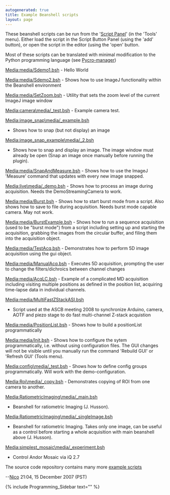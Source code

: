 ```yaml
---
autogenerated: true
title: Example Beanshell scripts
layout: page
---
```


These beanshell scripts can be run from the '[Script
Panel](Script_Panel_GUI "wikilink")' (in the 'Tools' menu). Either load
the script in the Script Button Panel (using the 'add' button), or open
the script in the editor (using the 'open' button.

Most of these scripts can be translated with minimal modification to the
Python programming language (see
[Pycro-manager](https://github.com/micro-manager/pycro-manager))

[Media:media/Sdemo1.bsh](Media:media/Sdemo1.bsh "wikilink") - Hello World

[Media:media/Sdemo2.bsh](Media:media/Sdemo2.bsh "wikilink") - Shows how to use
ImageJ functionality within the Beanshell environment

[Media:media/SetZoom.bsh](Media:media/SetZoom.bsh "wikilink") - Utility that sets
the zoom level of the current ImageJ image window

[Media:camera\media/_test.bsh](Media:media/Camera_test.bsh "wikilink") - Example
camera test.

[Media:image\_snap\media/_example.bsh](Media:media/Image_snap_example.bsh "wikilink")
- Shows how to snap (but not display) an image

[Media:image\_snap\_example\media/_2.bsh](Media:media/Image_snap_example_2.bsh "wikilink")
- Shows how to snap and display an image. The image window must already
be open (Snap an image once manually before running the plugin).

[Media:media/SnapAndMeasure.bsh](Media:media/SnapAndMeasure.bsh "wikilink") - Shows
how to use the ImageJ 'Measure' command that updates with every new
image snapped.

[Media:live\media/_demo.bsh](Media:media/Live_demo.bsh "wikilink") - Shows how to
process an image during acquisition. Needs the DemoStreamingCamera to
work.

[Media:media/Burst.bsh](Media:media/Burst.bsh "wikilink") - Shows how to start burst
mode from a script. Also shows how to save to file during acquisition.
Needs burst mode capable camera. May not work.

[Media:media/BurstExample.bsh](Media:media/BurstExample.bsh "wikilink") - Shows how
to run a sequence acquisition (used to be "burst mode") from a script
including setting up and starting the acquisition, grabbing the images
from the circular buffer, and filing them into the acquisition object.

[Media:media/TestAcq.bsh](Media:media/TestAcq.bsh "wikilink") - Demonstrates how to
perform 5D image acquisition using the gui object.

[Media:media/ManualAcq.bsh](Media:media/ManualAcq.bsh "wikilink") - Executes 5D
acquisition, prompting the user to change the filters/dichroics between
channel changes

[Media:media/AcqLC.bsh](Media:media/AcqLC.bsh "wikilink") - Example of a complicated
MD acquisition including visiting multiple positions as defined in the
position list, acquiring time-lapse data in individual channels.

[Media:media/MultiFastZStackASI.bsh](Media:media/MultiFastZStackASI.bsh "wikilink")
- Script used at the ASCB meeting 2008 to synchronize Arduino, camera,
AOTF and piezo stage to do fast multi-channel Z-stack acquistion

[Media:media/PositionList.bsh](Media:media/PositionList.bsh "wikilink") - Shows how
to build a positionList programmatically

[Media:media/Init.bsh](Media:media/Init.bsh "wikilink") - Shows how to configure the
sytem programmatically, i.e. without using configuration files. The GUI
changes will not be visible until you manually run the command 'Rebuild
GUI' or 'Refresh GUI' (Tools menu).

[Media:config\media/_test.bsh](Media:media/Config_test.bsh "wikilink") - Shows how
to define config groups programmatically. Will work with the
demo-configuration.

[Media:Roi\media/_copy.bsh](Media:media/Roi_copy.bsh "wikilink") - Demonstrates
copying of ROI from one camera to another.

[Media:RatiometricImaging\media/_main.bsh](Media:media/RatiometricImaging_main.bsh "wikilink")
- Beanshell for ratiometric Imaging (J. Husson).

[Media:RatiometricImaging\media/_singleImage.bsh](Media:media/RatiometricImaging_singleImage.bsh "wikilink")
- Beanshell for ratiometric Imaging. Takes only one image, can be useful
as a control before starting a whole acquisition with main beanshell
above (J. Husson).

[Media:simplest\_mosaic\media/_experiment.bsh](Media:media/Simplest_mosaic_experiment.bsh "wikilink")
- Control Andor Mosaic via iQ 2.7

The source code repository contains many more [example
scripts](https://valelab.ucsf.edu/trac/micromanager/browser/scripts)

--[Nico](User:Nico "wikilink") 21:04, 15 December 2007 (PST)

{% include Programming_Sidebar text="" %}
